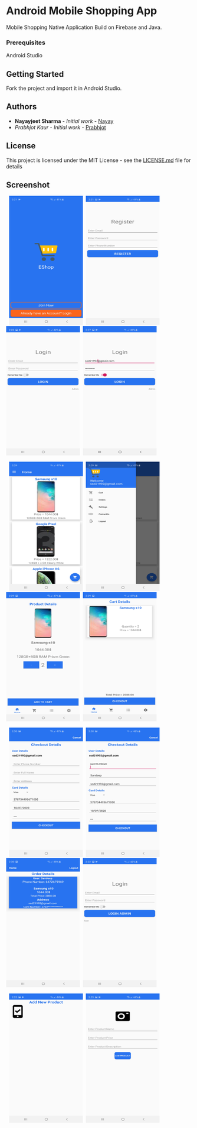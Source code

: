 # Android Mobile Shopping App

Mobile Shopping Native Application Build on Firebase and Java.

### Prerequisites

Android Studio

## Getting Started

Fork the project and import it in Android Studio.


## Authors

* **Nayayjeet Sharma** - *Initial work* - [Nayay](https://github.com/Nayay)
* *Prabhjot Kaur* - *Initial work* - [Prabhjot](https://github.com/Prabhjot143)

## License

This project is licensed under the MIT License - see the [LICENSE.md](LICENSE.md) file for details

## Screenshot

&nbsp;&nbsp;<img src="https://github.com/Nayay/AndroidShoppingApplication/blob/master/Screenshot/Screenshot_20190630-022150_Group12W2019Mad3125.jpg" height="350" width="200"/>&nbsp;&nbsp;<img src="https://github.com/Nayay/AndroidShoppingApplication/blob/master/Screenshot/Screenshot_20190630-022156_Group12W2019Mad3125.jpg" height="350" width="200"/>&nbsp;&nbsp;<img src="https://github.com/Nayay/AndroidShoppingApplication/blob/master/Screenshot/Screenshot_20190630-022212_Group12W2019Mad3125.jpg" height="350" width="200"/>&nbsp;&nbsp;<img src="https://github.com/Nayay/AndroidShoppingApplication/blob/master/Screenshot/Screenshot_20190630-022758_Group12W2019Mad3125.jpg" height="350" width="200"/>

&nbsp;&nbsp;<img src="https://github.com/Nayay/AndroidShoppingApplication/blob/master/Screenshot/Screenshot_20190630-022921_Group12W2019Mad3125.jpg" height="350" width="200"/>&nbsp;&nbsp;<img src="https://github.com/Nayay/AndroidShoppingApplication/blob/master/Screenshot/Screenshot_20190630-022936_Group12W2019Mad3125.jpg" height="350" width="200"/>&nbsp;&nbsp;<img src="https://github.com/Nayay/AndroidShoppingApplication/blob/master/Screenshot/Screenshot_20190630-022947_Group12W2019Mad3125.jpg" height="350" width="200"/>&nbsp;&nbsp;<img src="https://github.com/Nayay/AndroidShoppingApplication/blob/master/Screenshot/Screenshot_20190630-022952_Group12W2019Mad3125.jpg" height="350" width="200"/>

&nbsp;&nbsp;<img src="https://github.com/Nayay/AndroidShoppingApplication/blob/master/Screenshot/Screenshot_20190630-023009_Group12W2019Mad3125.jpg" height="350" width="200"/>&nbsp;&nbsp;<img src="https://github.com/Nayay/AndroidShoppingApplication/blob/master/Screenshot/Screenshot_20190630-023048_Group12W2019Mad3125.jpg" height="350" width="200"/>&nbsp;&nbsp;<img src="https://github.com/Nayay/AndroidShoppingApplication/blob/master/Screenshot/Screenshot_20190630-023055_Group12W2019Mad3125.jpg" height="350" width="200"/>&nbsp;&nbsp;<img src="https://github.com/Nayay/AndroidShoppingApplication/blob/master/Screenshot/Screenshot_20190630-022222_Group12W2019Mad3125.jpg" height="350" width="200"/>

&nbsp;&nbsp;<img src="https://github.com/Nayay/AndroidShoppingApplication/blob/master/Screenshot/Screenshot_20190630-022532_Group12W2019Mad3125.jpg" height="350" width="200"/>&nbsp;&nbsp;<img src="https://github.com/Nayay/AndroidShoppingApplication/blob/master/Screenshot/Screenshot_20190630-022537_Group12W2019Mad3125.jpg" height="350" width="200"/>




